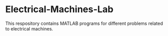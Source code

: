 # Electrical-Machines-Lab

This respository contains MATLAB programs for different problems related to electrical machines.
